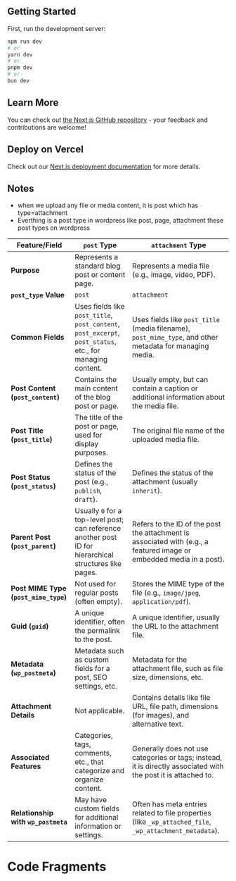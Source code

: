 ## Getting Started

First, run the development server:

```bash
npm run dev
# or
yarn dev
# or
pnpm dev
# or
bun dev
```

## Learn More

You can check out [the Next.js GitHub repository](https://github.com/vercel/next.js/) - your feedback and contributions are welcome!

## Deploy on Vercel

Check out our [Next.js deployment documentation](https://nextjs.org/docs/deployment) for more details.


## Notes

- when we upload any file or media content, it is post which has type=attachment
- Everthing is a post type in wordpress like post, page, attachment these post types on wordpress


| Feature/Field                | `post` Type                                            | `attachment` Type                                         |
|------------------------------|--------------------------------------------------------|-----------------------------------------------------------|
| **Purpose**                  | Represents a standard blog post or content page.       | Represents a media file (e.g., image, video, PDF).         |
| **`post_type` Value**        | `post`                                                 | `attachment`                                               |
| **Common Fields**            | Uses fields like `post_title`, `post_content`, `post_excerpt`, `post_status`, etc., for managing content. | Uses fields like `post_title` (media filename), `post_mime_type`, and other metadata for managing media. |
| **Post Content (`post_content`)** | Contains the main content of the blog post or page. | Usually empty, but can contain a caption or additional information about the media file. |
| **Post Title (`post_title`)**| The title of the post or page, used for display purposes. | The original file name of the uploaded media file.         |
| **Post Status (`post_status`)**| Defines the status of the post (e.g., `publish`, `draft`). | Defines the status of the attachment (usually `inherit`).   |
| **Parent Post (`post_parent`)** | Usually `0` for a top-level post; can reference another post ID for hierarchical structures like pages. | Refers to the ID of the post the attachment is associated with (e.g., a featured image or embedded media in a post). |
| **Post MIME Type (`post_mime_type`)** | Not used for regular posts (often empty).                       | Stores the MIME type of the file (e.g., `image/jpeg`, `application/pdf`). |
| **Guid (`guid`)**            | A unique identifier, often the permalink to the post.  | A unique identifier, usually the URL to the attachment file.|
| **Metadata (`wp_postmeta`)** | Metadata such as custom fields for a post, SEO settings, etc. | Metadata for the attachment file, such as file size, dimensions, etc. |
| **Attachment Details**       | Not applicable.                                        | Contains details like file URL, file path, dimensions (for images), and alternative text. |
| **Associated Features**      | Categories, tags, comments, etc., that categorize and organize content. | Generally does not use categories or tags; instead, it is directly associated with the post it is attached to. |
| **Relationship with `wp_postmeta`** | May have custom fields for additional information or settings. | Often has meta entries related to file properties (like `_wp_attached_file`, `_wp_attachment_metadata`). |
# Code Fragments
